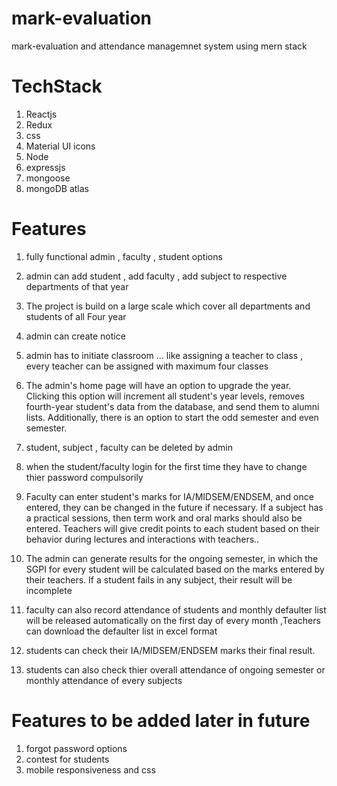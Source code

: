 # mark-evaluation
  mark-evaluation and attendance managemnet system using mern stack 
 
 
 # TechStack
 
 1. Reactjs
 2. Redux
 3. css
 4. Material UI icons
 5. Node
 6. expressjs
 7. mongoose
 8. mongoDB atlas
 
 
# Features

 1. fully functional admin , faculty , student options
 2. admin can add student , add faculty , add subject  to respective departments of that year
 3. The project is build on a large scale which cover all departments and students of all Four year
 4. admin can create notice 
 5. admin has to initiate classroom ... like assigning a teacher to class ,  every teacher can be assigned with maximum four classes
 6. The admin's home page will have an option to upgrade the year. Clicking this option will increment all student's year levels, removes fourth-year student's data       from the database, and send them to alumni lists. Additionally, there is an option to start the odd semester and even semester.
 7. student, subject , faculty can be deleted by admin
 8. when the student/faculty login for the first time they have to change thier password compulsorily
 9. Faculty can enter student's marks for IA/MIDSEM/ENDSEM, and once entered, they can be changed in the future if necessary. If a subject has a practical sessions,       then term work and oral marks should also be entered. Teachers will give credit points to each student based on their behavior during lectures and interactions with teachers..                                                                
 10. The admin can generate results for the ongoing semester, in which the SGPI for every student will be calculated based on the marks entered by their teachers. If a student fails in any subject, their result will be incomplete
    
 11. faculty can also record attendance of students and monthly defaulter list will be released automatically on the first day of every month ,Teachers can download the defaulter list in excel format
 
 12. students can check their IA/MIDSEM/ENDSEM marks their final result.
 13. students can also check thier overall attendance of ongoing semester or monthly attendance of every subjects
 
 
 
# Features to be added later in future

 1. forgot password options
 2. contest for students
 3. mobile responsiveness and css
 
    
 
 
 
